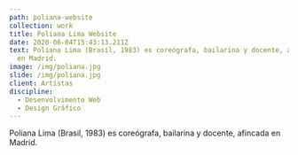 ```yaml
---
path: poliana-website
collection: work
title: Poliana Lima Website
date: 2020-06-04T15:43:13.211Z
text: Poliana Lima (Brasil, 1983) es coreógrafa, bailarina y docente, afincada
  en Madrid.
image: /img/poliana.jpg
slide: /img/poliana.jpg
client: Artístas
discipline:
  - Desenvolvimento Web
  - Design Gráfico
---
```

Poliana Lima (Brasil, 1983) es coreógrafa, bailarina y docente, afincada en Madrid.